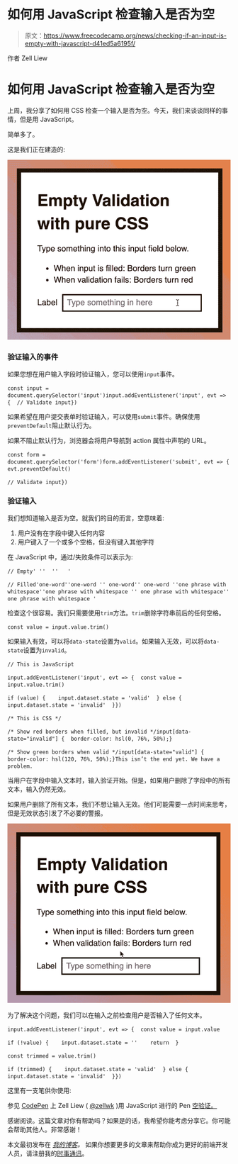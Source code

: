# 如何用 JavaScript 检查输入是否为空

> 原文：<https://www.freecodecamp.org/news/checking-if-an-input-is-empty-with-javascript-d41ed5a6195f/>

作者 Zell Liew

# 如何用 JavaScript 检查输入是否为空

上周，我分享了如何用 CSS 检查一个输入是否为空。今天，我们来谈谈同样的事情，但是用 JavaScript。

简单多了。

这是我们正在建造的:

![J-TSs6H2P10YzT6HqW1U29C6zTZlrIYDh2B0](img/c9df1edc9c2a0152eb2d8c7fc45f035f.png)

### 验证输入的事件

如果您想在用户输入字段时验证输入，您可以使用`input`事件。

```
const input = document.querySelector('input')input.addEventListener('input', evt => {  // Validate input})
```

如果希望在用户提交表单时验证输入，可以使用`submit`事件。确保使用`preventDefault`阻止默认行为。

如果不阻止默认行为，浏览器会将用户导航到 action 属性中声明的 URL。

```
const form = document.querySelector('form')form.addEventListener('submit', evt => {  evt.preventDefault()
```

```
// Validate input})
```

### 验证输入

我们想知道输入是否为空。就我们的目的而言，空意味着:

1.  用户没有在字段中键入任何内容
2.  用户键入了一个或多个空格，但没有键入其他字符

在 JavaScript 中，通过/失败条件可以表示为:

```
// Empty' ''  ''   '
```

```
// Filled'one-word''one-word '' one-word'' one-word ''one phrase with whitespace''one phrase with whitespace '' one phrase with whitespace'' one phrase with whitespace '
```

检查这个很容易。我们只需要使用`trim`方法。`trim`删除字符串前后的任何空格。

```
const value = input.value.trim()
```

如果输入有效，可以将`data-state`设置为`valid`。如果输入无效，可以将`data-state`设置为`invalid`。

```
// This is JavaScript 
```

```
input.addEventListener('input', evt => {  const value = input.value.trim()
```

```
if (value) {    input.dataset.state = 'valid'  } else {    input.dataset.state = 'invalid'  }})
```

```
/* This is CSS */
```

```
/* Show red borders when filled, but invalid */input[data-state="invalid"] {  border-color: hsl(0, 76%, 50%);}
```

```
/* Show green borders when valid */input[data-state="valid"] {  border-color: hsl(120, 76%, 50%);}This isn’t the end yet. We have a problem.
```

当用户在字段中输入文本时，输入验证开始。但是，如果用户删除了字段中的所有文本，输入仍然无效。

如果用户删除了所有文本，我们不想让输入无效。他们可能需要一点时间来思考，但是无效状态引发了不必要的警报。

![dsKKfAA91i2Uz5MVxMBJ531ya-j0s9bsQ5zo](img/01188b2295ae853717e6ba0e65b26209.png)

为了解决这个问题，我们可以在输入之前检查用户是否输入了任何文本。

```
input.addEventListener('input', evt => {  const value = input.value
```

```
if (!value) {    input.dataset.state = ''    return  }
```

```
const trimmed = value.trim()
```

```
if (trimmed) {    input.dataset.state = 'valid'  } else {    input.dataset.state = 'invalid'  }})
```

这里有一支笔供你使用:

参见 [CodePen](https://codepen.io/) 上 Zell Liew ( [@zellwk](https://codepen.io/zellwk) )用 JavaScript 进行的 Pen [空验证。](https://codepen.io/zellwk/pen/EObQpr/)

感谢阅读。这篇文章对你有帮助吗？如果是的话，我希望你能考虑分享它。你可能会帮助其他人。非常感谢！

本文最初发布在 *[我的博客](https://zellwk.com/blog/check-empty-input-js)。*
如果你想要更多的文章来帮助你成为更好的前端开发人员，请注册我的[时事通讯](https://zellwk.com/)。